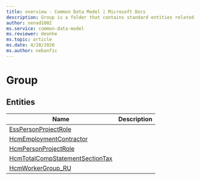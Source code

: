 ```yaml
---
title: overview - Common Data Model | Microsoft Docs
description: Group is a folder that contains standard entities related to the Common Data Model.
author: nenad1002
ms.service: common-data-model
ms.reviewer: deonhe
ms.topic: article
ms.date: 4/28/2020
ms.author: nebanfic
---
```


# Group


## Entities

|Name|Description|
|---|---|
|[EssPersonProjectRole](EssPersonProjectRole.md)||
|[HcmEmploymentContractor](HcmEmploymentContractor.md)||
|[HcmPersonProjectRole](HcmPersonProjectRole.md)||
|[HcmTotalCompStatementSectionTax](HcmTotalCompStatementSectionTax.md)||
|[HcmWorkerGroup_RU](HcmWorkerGroup_RU.md)||
